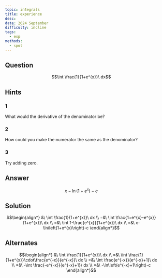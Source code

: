```yaml
---
topic: integrals
title: experience
desc: 
date: 2024 September
difficulty: incline
tags:
  - exp
methods:
  - spot
---
```



## Question
```math
\int \frac{1}{1+e^{x}}\ dx
```


## Hints

### 1
What would the derivative of the denominator be?

### 2
How could you make the numerator the same as the denominator?

### 3
Try adding zero.


## Answer
```math
x-\ln\left(1+e^{x}\right)-c
```


## Solution

```math
\begin{align*}
  &\ \int \frac{1}{1+e^{x}}\ dx
  \\ =&\ \int \frac{1+e^{x}-e^{x}}{1+e^{x}}\ dx
  \\ =&\ \int 1-\frac{e^{x}}{1+e^{x}}\ dx
  \\ =&\ x-\ln\left(1+e^{x}\right)-c
\end{align*}
```


## Alternates

```math
\begin{align*}
  &\ \int \frac{1}{1+e^{x}}\ dx
  \\ =&\ \int \frac{1}{1+e^{x}}\cdot\frac{e^{-x}}{e^{-x}}\ dx
  \\ =&\ \int \frac{e^{-x}}{e^{-x}+1}\ dx
  \\ =&\ -\int \frac{-e^{-x}}{e^{-x}+1}\ dx
  \\ =&\ -\ln\left(e^{-x}+1\right)-c
\end{align*}
```
